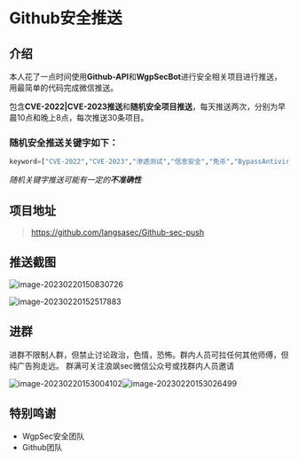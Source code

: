 # Github安全推送

## 介绍

本人花了一点时间使用**Github-API**和**WgpSecBot**进行安全相关项目进行推送，用最简单的代码完成微信推送。

包含**CVE-2022|CVE-2023推送**和**随机安全项目推送**，每天推送两次，分别为早晨10点和晚上8点，每次推送30条项目。

### 随机安全推送关键字如下：

```python
keyword=["CVE-2022","CVE-2023","渗透测试","信息安全","免杀","BypassAntivirus","Exploit","Hackone","钓鱼","社会工程学","社工","提权","SQL注入","POC","蜜罐","HVV","白帽","APT","漏洞利用","红队","RedTeam","蓝队","BlueTeam","红蓝对抗","CTF","计算机取证","密码学","ComputerForensics","应急响应","Emergencyresponse","Penetration","Pentest","内网渗透","网络攻防","网络安全","主机安全","信息收集","溯源","工控安全","IndustrialControlSafety","云安全","安全加固","基线核查","漏洞挖掘","edusrc","等级保护"]
```

*随机关键字推送可能有一定的**不准确性***

## 项目地址

> https://github.com/langsasec/Github-sec-push

## 推送截图

![image-20230220150830726](https://img2023.cnblogs.com/blog/2411575/202302/2411575-20230220150833580-158852170.png)

![image-20230220152517883](https://img2023.cnblogs.com/blog/2411575/202302/2411575-20230220152520272-1647875304.png)

## 进群

进群不限制人群，但禁止讨论政治，色情，恐怖。群内人员可拉任何其他师傅，但纯广告狗走远。
群满可关注浪飒sec微信公众号或找群内人员邀请

<img src="https://img2023.cnblogs.com/blog/2411575/202302/2411575-20230220153004957-184810869.png" alt="image-20230220153004102"  />![image-20230220153026499](https://img2023.cnblogs.com/blog/2411575/202302/2411575-20230220153027199-851298411.png)

## 特别鸣谢

- WgpSec安全团队
- Github团队
